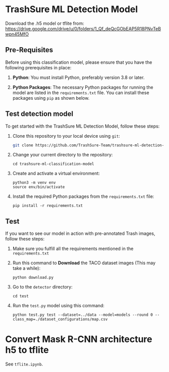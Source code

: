 # TrashSure ML Detection Model

Download the .h5 model or tflite from:
https://drive.google.com/drive/u/0/folders/1_Qf_deQcGObEAP5R18PNvTeBwpn45MfO

## Pre-Requisites

Before using this classification model, please ensure that you have the following prerequisites in place:

1. **Python**: You must install Python, preferably version 3.8 or later.

2. **Python Packages**: The necessary Python packages for running the model are listed in the `requirements.txt` file. You can install these packages using `pip` as shown below.


## Test detection model

To get started with the TrashSure ML Detection Model, follow these steps:

1. Clone this repository to your local device using `git`:

    ```bash
    git clone https://github.com/TrashSure-Team/trashsure-ml-detection-model.git

2. Change your current directory to the repository:

   ```
   cd trashsure-ml-classification-model
   ```

3. Create and activate a virtual environment:

   ```
   python3 -m venv env
   source env/bin/activate
   ```
4. Install the required Python packages from the `requirements.txt` file:
   ```
   pip install -r requirements.txt

## Test

If you want to see our model in action with pre-annotated Trash images, follow these steps:

1. Make sure you fulfill all the requirements mentioned in the `requirements.txt` 

2. Run this command to <b>Download</b> the TACO dataset images (This may take a while):

    ```
    python download.py
    ```

3. Go to the `detector` directory:

    ```
    cd test
    ```
4. Run the `test.py` model using this command:

    ```
    python test.py test --dataset=../data --model=models --round 0 --class_map=./dataset_configurations/map.csv
    ```

# Convert Mask R-CNN architecture h5 to tflite
See `tflite.ipynb`.
